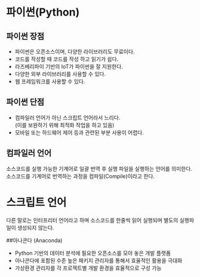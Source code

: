 #  파이썬(Python)

## 파이썬 장점  
- 파이썬은 오픈소스이며, 다양한 라이브러리도 무료이다.  
- 코드를 작성할 때 코드를 작성 하고 읽기가 쉽다.  
- 라즈베리파이 기반의 IoT가 파이썬을 잘 지원한다.  
- 다양한 외부 라이브러리를 사용할 수 있다.  
- 웹 프레임워크를 사용할 수 있다.  

## 파이썬 단점  
- 컴파일러 언어가 아닌 스크립트 언어라서 느리다.  
(이를 보완하기 위해 최적화 작업을 하고 있음)  
- 모바일 또는 하드웨어 제어 등과 관련된 부분 사용이 어렵다.  

## 컴파일러 언어  
소스코드를 실행 가능한 기계어로 일괄 번역 후 실행 파일을 실행하는 언어를 의미한다.  
소스코드를 기계어로 번역하는 과정을 컴파일(Compile)이라고 한다.  

# 스크립트 언어  
다른 말로는 인터프리터 언어라고 하며 소스코드를 한줄씩 읽어 실행되며 별도의 실행파일이 생성되지 않는다.  

##아나콘다 (Anaconda)  
- Python 기반의 데이터 분석에 필요한 오픈소스를 모아 놓은 개발 플랫폼  
- 아나콘다에 포함된 수준 높은 패키지 관리자를 통해서 효율적인 활용을 극대화  
- 가상환경 관리자를 각 프로젝트별 개발 환경을 효율적으로 구성 가능  